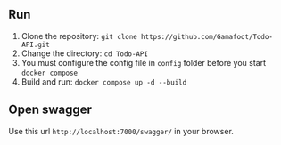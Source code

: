 ## Run
1) Clone the repository: `git clone https://github.com/Gamafoot/Todo-API.git`
2) Change the directory: `cd Todo-API`
3) You must configure the config file in `config` folder before you start `docker compose`
4) Build and run: `docker compose up -d --build`

## Open swagger
Use this url `http://localhost:7000/swagger/` in your browser.
